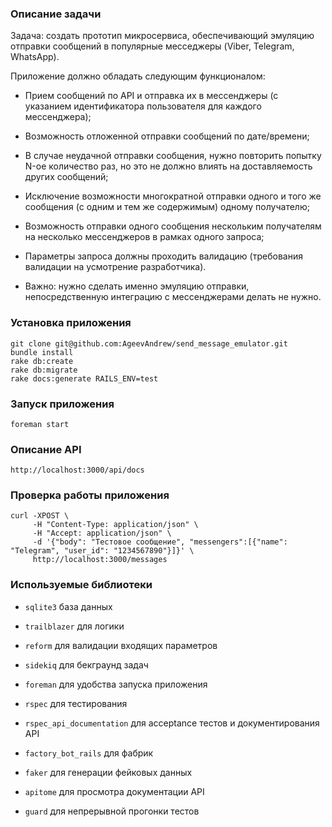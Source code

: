 ### Описание задачи

Задача: создать прототип микросервиса, обеспечивающий эмуляцию отправки сообщений в популярные месседжеры (Viber, Telegram, WhatsApp).

Приложение должно обладать следующим функционалом:

* Прием сообщений по API и отправка их в мессенджеры (с указанием идентификатора пользователя для каждого мессенджера);

* Возможность отложенной отправки сообщений по дате/времени;

* В случае неудачной отправки сообщения, нужно повторить попытку N-ое количество раз, но это не должно влиять на доставляемость других сообщений;

* Исключение возможности многократной отправки одного и того же сообщения (с одним и тем же содержимым) одному получателю;

* Возможность отправки одного сообщения нескольким получателям на несколько мессенджеров в рамках одного запроса;

* Параметры запроса должны проходить валидацию (требования валидации на усмотрение разработчика).

* Важно: нужно сделать именно эмуляцию отправки, непосредственную интеграцию с мессенджерами делать не нужно.

### Установка приложения

```
git clone git@github.com:AgeevAndrew/send_message_emulator.git
bundle install
rake db:create
rake db:migrate
rake docs:generate RAILS_ENV=test
```

### Запуск приложения

```
foreman start
```

### Описание API

```
http://localhost:3000/api/docs
```

### Проверка работы приложения

```
curl -XPOST \
     -H "Content-Type: application/json" \
     -H "Accept: application/json" \
     -d '{"body": "Тестовое сообщение", "messengers":[{"name": "Telegram", "user_id": "1234567890"}]}' \
     http://localhost:3000/messages
```

### Используемые библиотеки

* `sqlite3` база данных

* `trailblazer` для логики

* `reform` для валидации входящих параметров

* `sidekiq` для бекграунд задач

* `foreman` для удобства запуска приложения

* `rspec` для тестирования

* `rspec_api_documentation` для acceptance тестов и документирования API

* `factory_bot_rails` для фабрик

* `faker` для генерации фейковых данных

* `apitome` для просмотра документации API

* `guard` для непрерывной прогонки тестов
